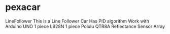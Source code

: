 # pexacar
LineFollower
This is a Line Follower Car
Has PID algorithm
Work with Arduino UNO
1 piece L928N
1 piece Polulu QTR8A Reflectance Sensor Array
